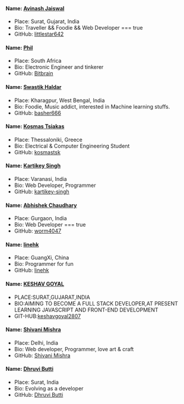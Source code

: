 #### Name: [Avinash Jaiswal](https://github.com/littlestar642)
 - Place: Surat, Gujarat, India
 - Bio: Traveller && Foodie && Web Developer === true
 - GitHub: [littlestar642](https://github.com/littlestar642)

#### Name: [Phil](https://github.com/bitbrain-za)
 - Place: South Africa
 - Bio: Electronic Engineer and tinkerer
 - GitHub: [Bitbrain](https://github.com/bitbrain-za)

#### Name: [Swastik Haldar](https://github.com/basher666)
 - Place: Kharagpur, West Bengal, India
 - Bio: Foodie, Music addict, interested in Machine learning stuffs.
 - GitHub: [basher666](https://github.com/basher666)

 #### Name: [Kosmas Tsiakas](https://github.com/kosmastsk)
 - Place: Thessaloniki, Greece
 - Bio: Electrical & Computer Engineering Student
 - GitHub: [kosmastsk](https://github.com/kosmastsk)

#### Name: [Kartikey Singh](https://github.com/kartikey-singh)
 - Place: Varanasi, India
 - Bio: Web Developer, Programmer
 - GitHub: [kartikey-singh](https://github.com/kartikey-singh)

 #### Name: [Abhishek Chaudhary](https://github.com/Worm4047/)
 - Place: Gurgaon, India
 - Bio: Web Developer === true
 - GitHub: [worm4047](https://github.com/Worm4047/)

 #### Name: [linehk](https://github.com/linehk)
 - Place: GuangXi, China
 - Bio: Programmer for fun
 - GitHub: [linehk](https://github.com/linehk)

 #### Name: [KESHAV GOYAL](https://github.com/keshavgoyal2807)
 - PLACE:SURAT,GUJARAT,INDIA
 - BIO:AIMING TO BECOME A FULL STACK DEVELOPER,AT PRESENT LEARNING          JAVASCRIPT   AND FRONT-END DEVELOPMENT
 - GIT-HUB:[keshavgoyal2807](https://github.com/keshavgoyal2807)

#### Name: [Shivani Mishra](https://github.com/dushivani)
 - Place: Delhi, India
 - Bio: Web developer, Programmer, love art & craft
 - GitHub: [Shivani Mishra](https://github.com/dushivani) 

 #### Name: [Dhruvi Butti](https://github.com/Dhruvi16)
 - Place: Surat, India
 - Bio: Evolving as a developer
 - GitHub: [Dhruvi Butti](https://github.com/Dhruvi16)

